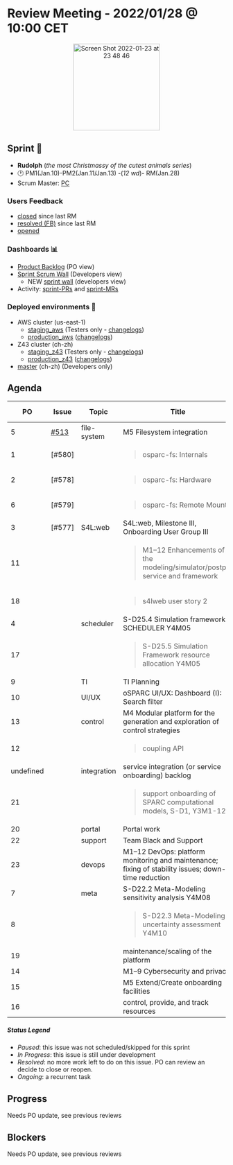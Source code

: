 # Review Meeting - 2022/01/28 @ 10:00 CET

<p align="center">
<img width="200" alt="Screen Shot 2022-01-23 at 23 48 46" src="https://user-images.githubusercontent.com/32402063/150701154-35a9ddbe-b8b1-42e7-bc4f-f0dd4125807f.png">
</p>

## Sprint 🏃

- **Rudolph** (_the most Christmassy of the cutest animals series_)
- 🕐 PM1(Jan.10)-PM2(Jan.11/Jan.13) -(_12 wd_)- RM(Jan.28)
- Scrum Master: [PC]

### Users Feedback

- [closed](https://github.com/ITISFoundation/osparc-issues/issues?q=is%3Aissue+sort%3Areactions+state%3Aclosed+updated%3A%3E%3D2021-11-05+) since last RM
- [resolved (FB)](https://z43.manuscript.com/f/filters/?ixProject=45&ixStatus=0&maxrecords=50&resolvedInLast=3&sColumns=Category-Favorite-Case-TitleComment-Area-Priority-Status-DateResolved-DateOpened-OpenedBy&sSorts=LastUpdated.descending-Priority&sView=grid-flat) since last RM
- [opened](https://github.com/ITISFoundation/osparc-issues/issues?q=is%3Aissue+is%3Aopen+sort%3Areactions)

### Dashboards 📊

- [Product Backlog](https://github.com/orgs/ITISFoundation/projects/3) (PO view)
- [Sprint Scrum Wall](https://app.zenhub.com/workspaces/osparc---scrum-wall-5c9260f3d76ef51f6b0fe78d/board?repos=118596920,174557929,151701223,135289610,118910047,181836792,167586968) (Developers view)
  - NEW [sprint wall](https://github.com/orgs/ITISFoundation/projects/9) (developers view)
- Activity: [sprint-PRs] and [sprint-MRs]

### Deployed environments 🚀

- AWS cluster (us-east-1)
  - [staging_aws](https://staging.osparc.io) (Testers only - [changelogs])
  - [production_aws](https://osparc.io) ([changelogs])
- Z43 cluster (ch-zh)
  - [staging_z43](http://osparc-staging.speag.com) (Testers only - [changelogs])
  - [production_z43](http://osparc.speag.com) ([changelogs])
- [master](https://osparc-master.speag.com) (ch-zh) (Developers only)

## Agenda

| PO        | Issue  | Topic       | Title                                                                                               | Presenter | Status    | Duration | Start-Time |
|-----------|--------|-------------|-----------------------------------------------------------------------------------------------------|-----------|-----------|----------|------------|
| 5         | [#513] | file-system | M5 Filesystem integration                                                                           | [MaG]     |           |          |            |
| 1         | [#580] |             | <blockquote>osparc-fs: Internals</blockquote>                                                       | [ANE]     | Ongoing   | 3'       |            |
| 2         | [#578] |             | <blockquote>osparc-fs: Hardware</blockquote>                                                        | [DK]      | Resolved  | 3'       |            |
| 6         | [#579] |             | <blockquote>osparc-fs: Remote Mounts</blockquote>                                                   |           |           |          |            |
| 3         | [#577] | S4L:web     | S4L:web, Milestone III, Onboarding User Group III                                                   | [CR]      | Ongoing   | 15'      |            |
| 11        |        |             | <blockquote>M1–12 Enhancements of the modeling/simulator/postpro service and framework</blockquote> |           | Ongoing   |          |            |
| 18        |        |             | <blockquote>s4lweb user story 2</blockquote>                                                        |           | Ongoing   |          |            |
| 4         |        | scheduler   | S-D25.4 Simulation framework SCHEDULER Y4M05                                                        | [SAN]     | Ongoing   | 10'      |            |
| 17        |        |             | <blockquote>S-D25.5 Simulation Framework resource allocation Y4M05 </blockquote>                    |           | Ongoing   |          |            |
| 9         |        | TI          | TI Planning                                                                                         | [MaG]     | undefined |          |            |
| 10        |        | UI/UX       | oSPARC UI/UX: Dashboard (I): Search filter                                                          | [OM]      | Ongoing   | 5'       |            |
| 13        |        | control     | M4 Modular platform for the generation and exploration of control strategies                        | [ANE]     | Ongoing   | 1'       |            |
| 12        |        |             | <blockquote>coupling API</blockquote>                                                               |           | Ongoing   |          |            |
| undefined |        | integration | service integration (or service onboarding) backlog                                                 | [ANE]     | Ongoing   | 8'       |            |
| 21        |        |             | <blockquote>support onboarding of SPARC computational models, S-D1, Y3M1-12</blockquote>            | [KZ]      | Ongoing   | 2'       |            |
| 20        |        | portal      | Portal work                                                                                         | [IP]      | Ongoing   | 1'       |            |
| 22        |        | support     | Team Black and Support                                                                              | [OM]      | Ongoing   | 5'       |            |
| 23        |        | devops      | M1–12 DevOps: platform monitoring and maintenance; fixing of stability issues; down-time reduction  | [ALL]     | Ongoing   | 4'       |            |
| 7         |        | meta        | S-D22.2 Meta-Modeling sensitivity analysis Y4M08                                                    | [PC]      | Ongoing   | 5'       |            |
| 8         |        |             | <blockquote>S-D22.3 Meta-Modeling uncertainty assessment Y4M10</blockquote>                         |           | Ongoing   |          |            |
| 19        |        |             | maintenance/scaling of the platform                                                                 | [SAN]     | Ongoing   | 5'       |            |
| 14        |        |             | M1–9 Cybersecurity and privacy                                                                      |           | undefined |          |            |
| 15        |        |             | M5 Extend/Create onboarding facilities                                                              |           | undefined |          |            |
| 16        |        |             | control, provide, and track resources                                                               |           | undefined |          |            |

##### Status Legend

- _Paused_: this issue was not scheduled/skipped for this sprint
- _In Progress_: this issue is still under development
- _Resolved_: no more work left to do on this issue. PO can review an decide to close or reopen.
- _Ongoing_: a recurrent task

[online]: http://status.osparc.io/
[operational]: https://git.speag.com/oSparc/e2e-testing/-/pipelines
[performant]: https://git.speag.com/oSparc/e2e-portal-testing/-/pipelines

## Progress

Needs PO update, see previous reviews

## Blockers

Needs PO update, see previous reviews

<!--References PLEASE KEEP ALPHABETICAL ORDER!!! -->

[all]: https://github.com/Surfict
[ane]: https://github.com/GitHK
[bl]: https://github.com/dyollb
[dk]: https://github.com/mrnicegyu11
[cr]: https://github.com/colinRawlings
[ip]: https://github.com/ignapas
[kz]: https://github.com/KZzizzle
[mag]: https://github.com/mguidon
[om]: https://github.com/odeimaiz
[pc]: https://github.com/pcrespov
[san]: https://github.com/sanderegg
[syr]: https://zmt.swiss/about/about-zmt/all-staff/reboux-sylvain/
[tn]: https://itis.swiss/who-we-are/staff-members/all-staff/newton-taylor/
[j-d4]: https://github.com/ITISFoundation/osparc-issues/issues/62
[j-d7.a]: https://github.com/ITISFoundation/osparc-issues/issues/21
[j-d35]: https://github.com/ITISFoundation/osparc-issues/issues/31
[j-d33]: https://github.com/ITISFoundation/osparc-issues/issues/33
[j-d20]: https://github.com/ITISFoundation/osparc-issues/issues/48
[j-d21]: https://github.com/ITISFoundation/osparc-simcore/issues/1065
[j-d28.a]: https://github.com/ITISFoundation/osparc-simcore/issues/1066
[j-d29]: https://github.com/ITISFoundation/osparc-issues/issues/37
[s-d2]: https://github.com/ITISFoundation/osparc-simcore/issues/1069
[s-d18]: https://github.com/ITISFoundation/osparc-issues/issues/9
[s-d7]: https://github.com/ITISFoundation/osparc-issues/issues/21
[s-d10]: https://github.com/ITISFoundation/osparc-issues/issues/18
[s-d22]: https://github.com/ITISFoundation/osparc-issues/issues/5
[s-d12]: https://github.com/ITISFoundation/osparc-issues/issues/16
[s-d15]: https://github.com/ITISFoundation/osparc-issues/issues/12
[s-d12]: https://github.com/ITISFoundation/osparc-issues/issues/16
[s-d6]: https://github.com/ITISFoundation/osparc-issues/issues/22
[s-d5]: https://github.com/ITISFoundation/osparc-issues/issues/23
[s-d21]: https://github.com/ITISFoundation/osparc-issues/issues/6
[s-d4]: https://github.com/ITISFoundation/osparc-issues/issues/24
[s-d1]: https://github.com/ITISFoundation/osparc-issues/issues/26
[s-d26]: https://github.com/ITISFoundation/osparc-issues/issues/332
[s-d27.2]: https://github.com/ITISFoundation/osparc-issues/issues/357
[n-d1]: https://github.com/ITISFoundation/osparc-issues/issues/68
[n-d2]: https://github.com/ITISFoundation/osparc-issues/issues/91
[tb-backlog]: https://github.com/ITISFoundation/osparc-issues/projects/4
[z43-backlog]: https://z43.fogbugz.com/f/filters/1112/osparc-cases
[sprint-prs]: https://github.com/pulls?page=1&q=is%3Apr+archived%3Afalse+user%3AITISFoundation+closed%3A%3E2021-11-15
[sprint-mrs]: https://git.speag.com/groups/oSparc/-/merge_requests?scope=all&utf8=%E2%9C%93&state=all
[changelogs]: https://github.com/ITISFoundation/osparc-simcore/releases
[#26]: https://github.com/ITISFoundation/osparc-issues/issues/26
[#91]: https://github.com/ITISFoundation/osparc-issues/issues/91
[#232]: https://github.com/ITISFoundation/osparc-issues/issues/232
[#328]: https://github.com/ITISFoundation/osparc-issues/issues/328
[#349]: https://github.com/ITISFoundation/osparc-issues/issues/349
[#350]: https://github.com/ITISFoundation/osparc-issues/issues/350
[#353]: https://github.com/ITISFoundation/osparc-issues/issues/353
[#354]: https://github.com/ITISFoundation/osparc-issues/issues/354
[#407]: https://github.com/ITISFoundation/osparc-issues/issues/407
[#428]: https://github.com/ITISFoundation/osparc-issues/issues/428
[#513]: https://github.com/ITISFoundation/osparc-issues/issues/513
[#519]: https://github.com/ITISFoundation/osparc-issues/issues/519
[#545]: https://github.com/ITISFoundation/osparc-issues/issues/545
[#546]: https://github.com/ITISFoundation/osparc-issues/issues/546
[#554]: https://github.com/ITISFoundation/osparc-issues/issues/554
[#555]: https://github.com/ITISFoundation/osparc-issues/issues/555
[#556]: https://github.com/ITISFoundation/osparc-issues/issues/556
[#557]: https://github.com/ITISFoundation/osparc-issues/issues/557
[#2589]: https://github.com/ITISFoundation/osparc-issues/issues/2589
